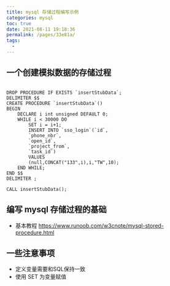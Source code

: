 ```yaml
---
title: mysql 存储过程编写示例
categories: mysql
toc: true
date: 2021-08-11 19:18:36
permalink: /pages/33e81a/
tags: 
  - 
---
```


## 一个创建模拟数据的存储过程

```mysql

DROP PROCEDURE IF EXISTS `insertStubData`;
DELIMITER $$
CREATE PROCEDURE `insertStubData`()
BEGIN
    DECLARE i int unsigned DEFAULT 0;
    WHILE i < 30000 DO
		SET i = i+1;
		INSERT INTO `sso_login`(`id`,
		`phone_nbr`,
		`open_id`,
		`project_from`,
		`task_id`)
		VALUES
		(null,CONCAT("133",i),i,"TW",10);
    END WHILE;
END $$
DELIMITER ;

CALL insertStubData();

```

## 编写 mysql 存储过程的基础

- 基本教程 https://www.runoob.com/w3cnote/mysql-stored-procedure.html

## 一些注意事项

- 定义变量需要和SQL保持一致
- 使用 SET 为变量赋值
